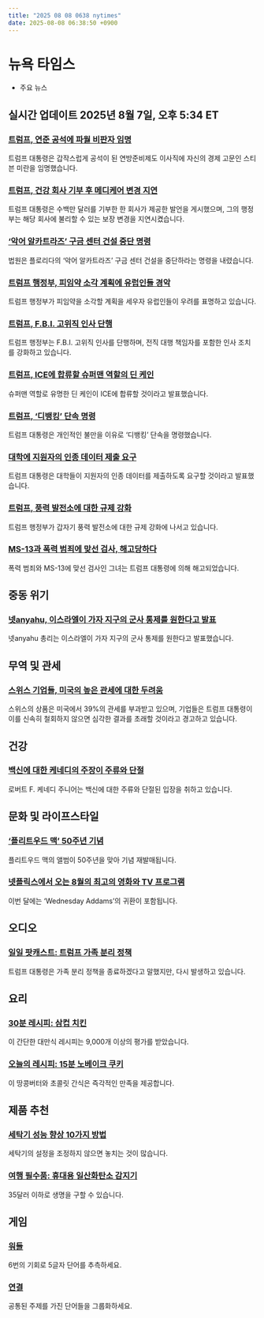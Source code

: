 ```yaml
---
title: "2025 08 08 0638 nytimes"
date: 2025-08-08 06:38:50 +0900
---
```


# 뉴욕 타임스
- 주요 뉴스

## 실시간 업데이트 **2025년 8월 7일, 오후 5:34 ET**

### [트럼프, 연준 공석에 파월 비판자 임명](https://www.nytimes.com/live/2025/08/07/us/trump-news)
  트럼프 대통령은 갑작스럽게 공석이 된 연방준비제도 이사직에 자신의 경제 고문인 스티븐 미란을 임명했습니다.
### [트럼프, 건강 회사 기부 후 메디케어 변경 지연](https://www.nytimes.com/2025/08/07/us/politics/trump-medicare-bandages-donors.html)
  트럼프 대통령은 수백만 달러를 기부한 한 회사가 제공한 발언을 게시했으며, 그의 행정부는 해당 회사에 불리할 수 있는 보장 변경을 지연시켰습니다.
### [‘악어 알카트라즈’ 구금 센터 건설 중단 명령](https://www.nytimes.com/2025/08/07/us/alligator-alcatraz-florida-construction.html)
  법원은 플로리다의 ‘악어 알카트라즈’ 구금 센터 건설을 중단하라는 명령을 내렸습니다.
### [트럼프 행정부, 피임약 소각 계획에 유럽인들 경악](https://www.nytimes.com/2025/08/07/world/europe/usaid-contraceptives-trump.html)
  트럼프 행정부가 피임약을 소각할 계획을 세우자 유럽인들이 우려를 표명하고 있습니다.
### [트럼프, F.B.I. 고위직 인사 단행](https://www.nytimes.com/2025/08/07/us/politics/trump-fbi.html)
  트럼프 행정부는 F.B.I. 고위직 인사를 단행하며, 전직 대행 책임자를 포함한 인사 조치를 강화하고 있습니다.
### [트럼프, ICE에 합류할 슈퍼맨 역할의 딘 케인](https://www.nytimes.com/2025/08/07/us/dean-cain-superman-ice.html)
  슈퍼맨 역할로 유명한 딘 케인이 ICE에 합류할 것이라고 발표했습니다.
### [트럼프, ‘디뱅킹’ 단속 명령](https://www.nytimes.com/2025/08/07/business/trump-debanking-executive-order.html)
  트럼프 대통령은 개인적인 불만을 이유로 ‘디뱅킹’ 단속을 명령했습니다.
### [대학에 지원자의 인종 데이터 제출 요구](https://www.nytimes.com/2025/08/07/us/politics/trump-schools-race-data.html)
  트럼프 대통령은 대학들이 지원자의 인종 데이터를 제출하도록 요구할 것이라고 발표했습니다.
### [트럼프, 풍력 발전소에 대한 규제 강화](https://www.nytimes.com/2025/08/07/climate/trump-wind-solar-power-projects.html)
  트럼프 행정부가 갑자기 풍력 발전소에 대한 규제 강화에 나서고 있습니다.
### [MS-13과 폭력 범죄에 맞선 검사, 해고당하다](https://www.nytimes.com/2025/08/07/nyregion/desiree-grace-new-jersey-us-attorney.html)
  폭력 범죄와 MS-13에 맞선 검사인 그녀는 트럼프 대통령에 의해 해고되었습니다.
## 중동 위기

### [넷anyahu, 이스라엘이 가자 지구의 군사 통제를 원한다고 발표](https://www.nytimes.com/2025/08/07/world/middleeast/israel-gaza-military-offensive.html)
  넷anyahu 총리는 이스라엘이 가자 지구의 군사 통제를 원한다고 발표했습니다.
## 무역 및 관세

### [스위스 기업들, 미국의 높은 관세에 대한 두려움](https://www.nytimes.com/2025/08/07/business/economy/trump-tariffs-trade-war.html)
  스위스의 상품은 미국에서 39%의 관세를 부과받고 있으며, 기업들은 트럼프 대통령이 이를 신속히 철회하지 않으면 심각한 결과를 초래할 것이라고 경고하고 있습니다.
## 건강

### [백신에 대한 케네디의 주장이 주류와 단절](https://www.nytimes.com/2025/08/07/health/kennedy-vaccines-mrna-trump.html)
  로버트 F. 케네디 주니어는 백신에 대한 주류와 단절된 입장을 취하고 있습니다.
## 문화 및 라이프스타일

### [‘플리트우드 맥’ 50주년 기념](https://www.nytimes.com/2025/08/07/arts/music/fleetwood-mac-50th-anniversary.html)
  플리트우드 맥의 앨범이 50주년을 맞아 기념 재발매됩니다.
### [넷플릭스에서 오는 8월의 최고의 영화와 TV 프로그램](https://www.nytimes.com/2025/08/06/arts/television/new-netflix-august.html)
  이번 달에는 ‘Wednesday Addams’의 귀환이 포함됩니다.
## 오디오

### [일일 팟캐스트: 트럼프 가족 분리 정책](https://www.nytimes.com/2025/08/07/podcasts/the-daily/trump-family-separations.html)
  트럼프 대통령은 가족 분리 정책을 종료하겠다고 말했지만, 다시 발생하고 있습니다.
## 요리

### [30분 레시피: 삼컵 치킨](https://cooking.nytimes.com/recipes/1017456-three-cup-chicken)
  이 간단한 대만식 레시피는 9,000개 이상의 평가를 받았습니다.
### [오늘의 레시피: 15분 노베이크 쿠키](https://cooking.nytimes.com/recipes/1020688-no-bake-cookies)
  이 땅콩버터와 초콜릿 간식은 즉각적인 만족을 제공합니다.
## 제품 추천

### [세탁기 성능 향상 10가지 방법](https://www.nytimes.com/wirecutter/reviews/advice-washing-machine-tips/)
  세탁기의 설정을 조정하지 않으면 놓치는 것이 많습니다.
### [여행 필수품: 휴대용 일산화탄소 감지기](https://www.nytimes.com/wirecutter/reviews/advice-travel-carbon-monoxide-detector/)
  35달러 이하로 생명을 구할 수 있습니다.
## 게임

### [워들](https://www.nytimes.com/games/wordle/index.html)
  6번의 기회로 5글자 단어를 추측하세요.
### [연결](https://www.nytimes.com/games/connections?GAMES_connectionsRollout_1130=1_ConnectionsV2)
  공통된 주제를 가진 단어들을 그룹화하세요.